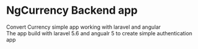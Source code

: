 # NgCurrency Backend app
 
Convert Currency simple app working with laravel and angular <br />
The app build with laravel 5.6 and angualr 5 to create simple authentication app

